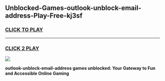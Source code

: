 
## Unblocked-Games-outlook-unblock-email-address-Play-Free-kj3sf
<h3>
<a href="https://premium76.site?title=outlook-unblock-email-address&ref=21A">CLICK TO PLAY</a></h3>
<hr>

<h3>
<a href="https://premium76.site?title=outlook-unblock-email-address&ref=21A">CLICK 2 PLAY</a>
  
</h3>

<a href="https://premium76.site?title=outlook-unblock-email-address&ref=21A"><img src="https://clearcache.store/games.png"></a>


**outlook-unblock-email-address games unblocked: Your Gateway to Fun and Accessible Online Gaming**
